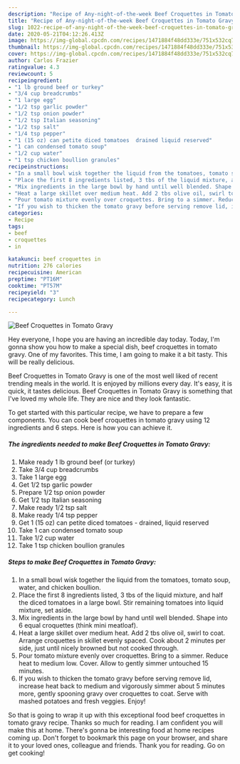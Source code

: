 ```yaml
---
description: "Recipe of Any-night-of-the-week Beef Croquettes in Tomato Gravy"
title: "Recipe of Any-night-of-the-week Beef Croquettes in Tomato Gravy"
slug: 1022-recipe-of-any-night-of-the-week-beef-croquettes-in-tomato-gravy
date: 2020-05-21T04:12:26.413Z
image: https://img-global.cpcdn.com/recipes/1471884f48dd333e/751x532cq70/beef-croquettes-in-tomato-gravy-recipe-main-photo.jpg
thumbnail: https://img-global.cpcdn.com/recipes/1471884f48dd333e/751x532cq70/beef-croquettes-in-tomato-gravy-recipe-main-photo.jpg
cover: https://img-global.cpcdn.com/recipes/1471884f48dd333e/751x532cq70/beef-croquettes-in-tomato-gravy-recipe-main-photo.jpg
author: Carlos Frazier
ratingvalue: 4.3
reviewcount: 5
recipeingredient:
- "1 lb ground beef or turkey"
- "3/4 cup breadcrumbs"
- "1 large egg"
- "1/2 tsp garlic powder"
- "1/2 tsp onion powder"
- "1/2 tsp Italian seasoning"
- "1/2 tsp salt"
- "1/4 tsp pepper"
- "1 (15 oz) can petite diced tomatoes  drained liquid reserved"
- "1 can condensed tomato soup"
- "1/2 cup water"
- "1 tsp chicken boullion granules"
recipeinstructions:
- "In a small bowl wisk together the liquid from the tomatoes, tomato soup, water, and chicken boullion."
- "Place the first 8 ingredients listed, 3 tbs of the liquid mixture, and half the diced tomatoes in a large bowl. Stir remaining tomatoes into liquid mixture, set aside."
- "Mix ingredients in the large bowl by hand until well blended. Shape into 6 equal croquettes (think mini meatloaf)."
- "Heat a large skillet over medium heat. Add 2 tbs olive oil, swirl to coat. Arrange croquettes in skillet evenly spaced. Cook about 2 minutes per side, just until nicely browned but not cooked through."
- "Pour tomato mixture evenly over croquettes. Bring to a simmer. Reduce heat to medium low. Cover. Allow to gently simmer untouched 15 minutes."
- "If you wish to thicken the tomato gravy before serving remove lid, increase heat back to medium and vigorously simmer about 5 minutes more, gently spooning gravy over croquettes to coat. Serve with mashed potatoes and fresh veggies. Enjoy!"
categories:
- Recipe
tags:
- beef
- croquettes
- in

katakunci: beef croquettes in 
nutrition: 276 calories
recipecuisine: American
preptime: "PT16M"
cooktime: "PT57M"
recipeyield: "3"
recipecategory: Lunch

---
```



![Beef Croquettes in Tomato Gravy](https://img-global.cpcdn.com/recipes/1471884f48dd333e/751x532cq70/beef-croquettes-in-tomato-gravy-recipe-main-photo.jpg)

Hey everyone, I hope you are having an incredible day today. Today, I'm gonna show you how to make a special dish, beef croquettes in tomato gravy. One of my favorites. This time, I am going to make it a bit tasty. This will be really delicious.

Beef Croquettes in Tomato Gravy is one of the most well liked of recent trending meals in the world. It is enjoyed by millions every day. It's easy, it is quick, it tastes delicious. Beef Croquettes in Tomato Gravy is something that I've loved my whole life. They are nice and they look fantastic.




To get started with this particular recipe, we have to prepare a few components. You can cook beef croquettes in tomato gravy using 12 ingredients and 6 steps. Here is how you can achieve it.

<!--inarticleads1-->

##### The ingredients needed to make Beef Croquettes in Tomato Gravy:

1. Make ready 1 lb ground beef (or turkey)
1. Take 3/4 cup breadcrumbs
1. Take 1 large egg
1. Get 1/2 tsp garlic powder
1. Prepare 1/2 tsp onion powder
1. Get 1/2 tsp Italian seasoning
1. Make ready 1/2 tsp salt
1. Make ready 1/4 tsp pepper
1. Get 1 (15 oz) can petite diced tomatoes - drained, liquid reserved
1. Take 1 can condensed tomato soup
1. Take 1/2 cup water
1. Take 1 tsp chicken boullion granules




<!--inarticleads2-->

##### Steps to make Beef Croquettes in Tomato Gravy:

1. In a small bowl wisk together the liquid from the tomatoes, tomato soup, water, and chicken boullion.
1. Place the first 8 ingredients listed, 3 tbs of the liquid mixture, and half the diced tomatoes in a large bowl. Stir remaining tomatoes into liquid mixture, set aside.
1. Mix ingredients in the large bowl by hand until well blended. Shape into 6 equal croquettes (think mini meatloaf).
1. Heat a large skillet over medium heat. Add 2 tbs olive oil, swirl to coat. Arrange croquettes in skillet evenly spaced. Cook about 2 minutes per side, just until nicely browned but not cooked through.
1. Pour tomato mixture evenly over croquettes. Bring to a simmer. Reduce heat to medium low. Cover. Allow to gently simmer untouched 15 minutes.
1. If you wish to thicken the tomato gravy before serving remove lid, increase heat back to medium and vigorously simmer about 5 minutes more, gently spooning gravy over croquettes to coat. Serve with mashed potatoes and fresh veggies. Enjoy!




So that is going to wrap it up with this exceptional food beef croquettes in tomato gravy recipe. Thanks so much for reading. I am confident you will make this at home. There's gonna be interesting food at home recipes coming up. Don't forget to bookmark this page on your browser, and share it to your loved ones, colleague and friends. Thank you for reading. Go on get cooking!
